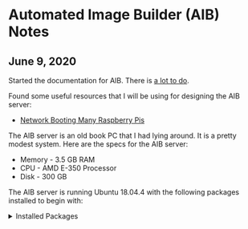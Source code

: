 # Automated Image Builder (AIB) Notes
## June 9, 2020
Started the documentation for AIB. There is [a lot to do](https://github.com/TephlonDude/n8n-pi/projects/1#card-39811801).

Found some useful resources that I will be using for designing the AIB server:
* [Network Booting Many Raspberry Pis](https://ian.bebbs.co.uk/posts/NetworkBootingManyRaspberryPis)

The AIB server is an old book PC that I had lying around. It is a pretty modest system. Here are the specs for the AIB server:
* Memory - 3.5 GB RAM
* CPU - AMD E-350 Processor
* Disk - 300 GB

The AIB server is running Ubuntu 18.04.4 with the following packages installed to begin with:
<details><summary>Installed Packages</summary>

* accountsservice/bionic,now 0.6.45-1ubuntu1 amd64
* acl/bionic,now 2.2.52-3build1 amd64
* acpid/bionic,now 1:2.0.28-1ubuntu1 amd64
* adduser/bionic,now 3.116ubuntu1 all
* amd64-microcode/bionic-updates,bionic-security,now 3.20191021.1+really3.20181128.1~ubuntu0.18.04.1 amd64
* apparmor/bionic-updates,bionic-security,now 2.12-4ubuntu5.1 amd64
* apport/bionic-updates,now 2.20.9-0ubuntu7.15 all
* apport-symptoms/bionic,now 0.20 all
* apt/bionic-updates,bionic-security,now 1.6.12ubuntu0.1 amd64
* apt-utils/bionic-updates,bionic-security,now 1.6.12ubuntu0.1 amd64
* at/bionic,now 3.1.20-3.1ubuntu2 amd64
* base-files/bionic-updates,now 10.1ubuntu2.8 amd64
* base-passwd/bionic,now 3.5.44 amd64
* bash/bionic-updates,now 4.4.18-2ubuntu1.2 amd64
* bash-completion/bionic,now 1:2.8-1ubuntu1 all
* bc/bionic,now 1.07.1-2 amd64
* bcache-tools/bionic,now 1.0.8-2build1 amd64
* bind9-host/bionic-updates,bionic-security,now 1:9.11.3+dfsg-1ubuntu1.12 amd64
* binutils/bionic-updates,bionic-security,now 2.30-21ubuntu1~18.04.3 amd64
* binutils-common/bionic-updates,bionic-security,now 2.30-21ubuntu1~18.04.3 amd64
* binutils-x86-64-linux-gnu/bionic-updates,bionic-security,now 2.30-21ubuntu1~18.04.3 amd64
* bsdmainutils/bionic,now 11.1.2ubuntu1 amd64
* bsdutils/bionic-updates,now 1:2.31.1-0.4ubuntu3.6 amd64
* btrfs-progs/bionic,now 4.15.1-1build1 amd64
* btrfs-tools/bionic,now 4.15.1-1build1 amd64
* build-essential/bionic,now 12.4ubuntu1 amd64
* busybox-initramfs/bionic-updates,bionic-security,now 1:1.27.2-2ubuntu3.2 amd64
* busybox-static/bionic-updates,bionic-security,now 1:1.27.2-2ubuntu3.2 amd64
* byobu/bionic,now 5.125-0ubuntu1 all
* bzip2/bionic-updates,bionic-security,now 1.0.6-8.1ubuntu0.2 amd64
* ca-certificates/bionic-updates,bionic-security,now 20190110~18.04.1 all
* cloud-guest-utils/bionic,now 0.30-0ubuntu5 all
* cloud-init/bionic-updates,now 19.4-33-gbb4131a2-0ubuntu1~18.04.1 all
* cloud-initramfs-copymods/bionic-updates,now 0.40ubuntu1.1 all
* cloud-initramfs-dyn-netconf/bionic-updates,now 0.40ubuntu1.1 all
* command-not-found/bionic-updates,now 18.04.5 all
* command-not-found-data/bionic-updates,now 18.04.5 amd64
* console-setup/bionic-updates,now 1.178ubuntu2.9 all
* console-setup-linux/bionic-updates,now 1.178ubuntu2.9 all
* coreutils/bionic,now 8.28-1ubuntu1 amd64
* cpio/bionic-updates,bionic-security,now 2.12+dfsg-6ubuntu0.18.04.1 amd64
* cpp/bionic-updates,bionic-security,now 4:7.4.0-1ubuntu2.3 amd64
* cpp-7/bionic-updates,bionic-security,now 7.5.0-3ubuntu1~18.04 amd64
* crda/bionic,now 3.18-1build1 amd64
* cron/bionic,now 3.0pl1-128.1ubuntu1 amd64
* cryptsetup/bionic-updates,now 2:2.0.2-1ubuntu1.1 amd64
* cryptsetup-bin/bionic-updates,now 2:2.0.2-1ubuntu1.1 amd64
* curl/bionic-updates,bionic-security,now 7.58.0-2ubuntu3.8 amd64
* dash/bionic,now 0.5.8-2.10 amd64
* dbus/bionic-updates,bionic-security,now 1.12.2-1ubuntu1.1 amd64
* debconf/bionic-updates,now 1.5.66ubuntu1 all
* debconf-i18n/bionic-updates,now 1.5.66ubuntu1 all
* debianutils/bionic,now 4.8.4 amd64
* dh-python/bionic,now 3.20180325ubuntu2 all
* diffutils/bionic,now 1:3.6-1 amd64
* dirmngr/bionic-updates,bionic-security,now 2.2.4-1ubuntu1.2 amd64
* distro-info-data/bionic-updates,now 0.37ubuntu0.7 all
* dmeventd/bionic-updates,now 2:1.02.145-4.1ubuntu3.18.04.3 amd64
* dmidecode/bionic-updates,now 3.1-1ubuntu0.1 amd64
* dmsetup/bionic-updates,now 2:1.02.145-4.1ubuntu3.18.04.3 amd64
* dns-root-data/bionic,now 2018013001 all
* dnsmasq-base/bionic,now 2.79-1 amd64
* dnsutils/bionic-updates,bionic-security,now 1:9.11.3+dfsg-1ubuntu1.12 amd64
* dosfstools/bionic,now 4.1-1 amd64
* dpkg/bionic-updates,now 1.19.0.5ubuntu2.3 amd64
* dpkg-dev/bionic-updates,now 1.19.0.5ubuntu2.3 all
* e2fsprogs/bionic-updates,bionic-security,now 1.44.1-1ubuntu1.3 amd64
* eatmydata/bionic,now 105-6 all
* ebtables/bionic-updates,now 2.0.10.4-3.5ubuntu2.18.04.3 amd64
* ed/bionic,now 1.10-2.1 amd64
* eject/bionic,now 2.1.5+deb1+cvs20081104-13.2 amd64
* ethtool/bionic,now 1:4.15-0ubuntu1 amd64
* fakeroot/bionic,now 1.22-2ubuntu1 amd64
* fdisk/bionic-updates,now 2.31.1-0.4ubuntu3.6 amd64
* file/bionic-updates,bionic-security,now 1:5.32-2ubuntu0.4 amd64
* findutils/bionic,now 4.6.0+git+20170828-2 amd64
* fonts-ubuntu-console/bionic,now 0.83-2 all
* friendly-recovery/bionic-updates,now 0.2.38ubuntu1.1 all
* ftp/bionic,now 0.17-34 amd64
* fuse/bionic,now 2.9.7-1ubuntu1 amd64
* g++/bionic-updates,bionic-security,now 4:7.4.0-1ubuntu2.3 amd64
* g++-7/bionic-updates,bionic-security,now 7.5.0-3ubuntu1~18.04 amd64
* gawk/bionic,now 1:4.1.4+dfsg-1build1 amd64
* gcc/bionic-updates,bionic-security,now 4:7.4.0-1ubuntu2.3 amd64
* gcc-7/bionic-updates,bionic-security,now 7.5.0-3ubuntu1~18.04 amd64
* gcc-7-base/bionic-updates,bionic-security,now 7.5.0-3ubuntu1~18.04 amd64
* gcc-8-base/bionic-updates,bionic-security,now 8.4.0-1ubuntu1~18.04 amd64
* gdisk/bionic,now 1.0.3-1 amd64
* geoip-database/bionic,now 20180315-1 all
* gettext-base/bionic-updates,bionic-security,now 0.19.8.1-6ubuntu0.3 amd64
* gir1.2-glib-2.0/bionic,now 1.56.1-1 amd64
* git/bionic-updates,bionic-security,now 1:2.17.1-1ubuntu0.7 amd64
* git-man/bionic-updates,bionic-security,now 1:2.17.1-1ubuntu0.7 all
* gnupg/bionic-updates,bionic-security,now 2.2.4-1ubuntu1.2 amd64
* gnupg-l10n/bionic-updates,bionic-security,now 2.2.4-1ubuntu1.2 all
* gnupg-utils/bionic-updates,bionic-security,now 2.2.4-1ubuntu1.2 amd64
* gpg/bionic-updates,bionic-security,now 2.2.4-1ubuntu1.2 amd64
* gpg-agent/bionic-updates,bionic-security,now 2.2.4-1ubuntu1.2 amd64
* gpg-wks-client/bionic-updates,bionic-security,now 2.2.4-1ubuntu1.2 amd64
* gpg-wks-server/bionic-updates,bionic-security,now 2.2.4-1ubuntu1.2 amd64
* gpgconf/bionic-updates,bionic-security,now 2.2.4-1ubuntu1.2 amd64
* gpgsm/bionic-updates,bionic-security,now 2.2.4-1ubuntu1.2 amd64
* gpgv/bionic-updates,bionic-security,now 2.2.4-1ubuntu1.2 amd64
* grep/bionic-updates,now 3.1-2build1 amd64
* groff-base/bionic,now 1.22.3-10 amd64
* grub-common/bionic-updates,now 2.02-2ubuntu8.15 amd64
* grub-gfxpayload-lists/bionic,now 0.7 amd64
* grub-legacy-ec2/bionic,now 1:1 all
* grub-pc/bionic-updates,now 2.02-2ubuntu8.15 amd64
* grub-pc-bin/bionic-updates,now 2.02-2ubuntu8.15 amd64
* grub2-common/bionic-updates,now 2.02-2ubuntu8.15 amd64
* gzip/bionic,now 1.6-5ubuntu1 amd64
* hdparm/bionic,now 9.54+ds-1 amd64
* hostname/bionic,now 3.20 amd64
* htop/bionic,now 2.1.0-3 amd64
* info/bionic,now 6.5.0.dfsg.1-2 amd64
* init/bionic,now 1.51 amd64
* init-system-helpers/bionic,now 1.51 all
* initramfs-tools/bionic-updates,now 0.130ubuntu3.9 all
* initramfs-tools-bin/bionic-updates,now 0.130ubuntu3.9 amd64
* initramfs-tools-core/bionic-updates,now 0.130ubuntu3.9 all
* install-info/bionic,now 6.5.0.dfsg.1-2 amd64
* intel-microcode/bionic-updates,bionic-security,now 3.20200609.0ubuntu0.18.04.0 amd64
* iproute2/bionic-updates,bionic-security,now 4.15.0-2ubuntu1.1 amd64
* iptables/bionic,now 1.6.1-2ubuntu2 amd64
* iputils-ping/bionic-updates,now 3:20161105-1ubuntu3 amd64
* iputils-tracepath/bionic-updates,now 3:20161105-1ubuntu3 amd64
* irqbalance/bionic-updates,now 1.3.0-0.1ubuntu0.18.04.1 amd64
* isc-dhcp-client/bionic-updates,bionic-security,now 4.3.5-3ubuntu7.1 amd64
* isc-dhcp-common/bionic-updates,bionic-security,now 4.3.5-3ubuntu7.1 amd64
* iso-codes/bionic,now 3.79-1 all
* iucode-tool/bionic,now 2.3.1-1 amd64
* iw/bionic,now 4.14-0.1 amd64
* kbd/bionic,now 2.0.4-2ubuntu1 amd64
* keyboard-configuration/bionic-updates,now 1.178ubuntu2.9 all
* klibc-utils/bionic,now 2.0.4-9ubuntu2 amd64
* kmod/bionic-updates,now 24-1ubuntu3.4 amd64
* krb5-locales/bionic-updates,bionic-security,now 1.16-2ubuntu0.1 all
* landscape-common/bionic-updates,now 18.01-0ubuntu3.5 amd64
* language-selector-common/bionic-updates,now 0.188.3 all
* less/bionic,now 487-0.1 amd64
* libaccountsservice0/bionic,now 0.6.45-1ubuntu1 amd64
* libacl1/bionic,now 2.2.52-3build1 amd64
* libalgorithm-diff-perl/bionic,now 1.19.03-1 all
* libalgorithm-diff-xs-perl/bionic,now 0.04-5 amd64
* libalgorithm-merge-perl/bionic,now 0.08-3 all
* libapparmor1/bionic-updates,bionic-security,now 2.12-4ubuntu5.1 amd64
* libapt-inst2.0/bionic-updates,bionic-security,now 1.6.12ubuntu0.1 amd64
* libapt-pkg5.0/bionic-updates,bionic-security,now 1.6.12ubuntu0.1 amd64
* libargon2-0/bionic,now 0~20161029-1.1 amd64
* libasan4/bionic-updates,bionic-security,now 7.5.0-3ubuntu1~18.04 amd64
* libasn1-8-heimdal/bionic,now 7.5.0+dfsg-1 amd64
* libassuan0/bionic,now 2.5.1-2 amd64
* libatm1/bionic,now 1:2.5.1-2build1 amd64
* libatomic1/bionic-updates,bionic-security,now 8.4.0-1ubuntu1~18.04 amd64
* libattr1/bionic,now 1:2.4.47-2build1 amd64
* libaudit-common/bionic,now 1:2.8.2-1ubuntu1 all
* libaudit1/bionic,now 1:2.8.2-1ubuntu1 amd64
* libbind9-160/bionic-updates,bionic-security,now 1:9.11.3+dfsg-1ubuntu1.12 amd64
* libbinutils/bionic-updates,bionic-security,now 2.30-21ubuntu1~18.04.3 amd64
* libblkid1/bionic-updates,now 2.31.1-0.4ubuntu3.6 amd64
* libbsd0/bionic-updates,bionic-security,now 0.8.7-1ubuntu0.1 amd64
* libbz2-1.0/bionic-updates,bionic-security,now 1.0.6-8.1ubuntu0.2 amd64
* libc-bin/bionic,now 2.27-3ubuntu1 amd64
* libc-dev-bin/bionic,now 2.27-3ubuntu1 amd64
* libc6/bionic,now 2.27-3ubuntu1 amd64
* libc6-dev/bionic,now 2.27-3ubuntu1 amd64
* libcap-ng0/bionic,now 0.7.7-3.1 amd64
* libcap2/bionic,now 1:2.25-1.2 amd64
* libcap2-bin/bionic,now 1:2.25-1.2 amd64
* libcc1-0/bionic-updates,bionic-security,now 8.4.0-1ubuntu1~18.04 amd64
* libcilkrts5/bionic-updates,bionic-security,now 7.5.0-3ubuntu1~18.04 amd64
* libcom-err2/bionic-updates,bionic-security,now 1.44.1-1ubuntu1.3 amd64
* libcryptsetup12/bionic-updates,now 2:2.0.2-1ubuntu1.1 amd64
* libcurl3-gnutls/bionic-updates,bionic-security,now 7.58.0-2ubuntu3.8 amd64
* libcurl4/bionic-updates,bionic-security,now 7.58.0-2ubuntu3.8 amd64
* libdb5.3/bionic-updates,bionic-security,now 5.3.28-13.1ubuntu1.1 amd64
* libdbus-1-3/bionic-updates,bionic-security,now 1.12.2-1ubuntu1.1 amd64
* libdbus-glib-1-2/bionic,now 0.110-2 amd64
* libdebconfclient0/bionic,now 0.213ubuntu1 amd64
* libdevmapper-event1.02.1/bionic-updates,now 2:1.02.145-4.1ubuntu3.18.04.3 amd64
* libdevmapper1.02.1/bionic-updates,now 2:1.02.145-4.1ubuntu3.18.04.3 amd64
* libdns-export1100/bionic-updates,bionic-security,now 1:9.11.3+dfsg-1ubuntu1.12 amd64
* libdns1100/bionic-updates,bionic-security,now 1:9.11.3+dfsg-1ubuntu1.12 amd64
* libdpkg-perl/bionic-updates,now 1.19.0.5ubuntu2.3 all
* libdrm-common/bionic-updates,bionic-security,now 2.4.99-1ubuntu1~18.04.2 all
* libdrm2/bionic-updates,bionic-security,now 2.4.99-1ubuntu1~18.04.2 amd64
* libdumbnet1/bionic,now 1.12-7build1 amd64
* libeatmydata1/bionic,now 105-6 amd64
* libedit2/bionic,now 3.1-20170329-1 amd64
* libelf1/bionic-updates,bionic-security,now 0.170-0.4ubuntu0.1 amd64
* liberror-perl/bionic,now 0.17025-1 all
* libestr0/bionic,now 0.1.10-2.1 amd64
* libevent-2.1-6/bionic,now 2.1.8-stable-4build1 amd64
* libexpat1/bionic-updates,bionic-security,now 2.2.5-3ubuntu0.2 amd64
* libexpat1-dev/bionic-updates,bionic-security,now 2.2.5-3ubuntu0.2 amd64
* libext2fs2/bionic-updates,bionic-security,now 1.44.1-1ubuntu1.3 amd64
* libfakeroot/bionic,now 1.22-2ubuntu1 amd64
* libfastjson4/bionic,now 0.99.8-2 amd64
* libfdisk1/bionic-updates,now 2.31.1-0.4ubuntu3.6 amd64
* libffi6/bionic,now 3.2.1-8 amd64
* libfile-fcntllock-perl/bionic,now 0.22-3build2 amd64
* libfreetype6/bionic,now 2.8.1-2ubuntu2 amd64
* libfribidi0/bionic,now 0.19.7-2 amd64
* libfuse2/bionic,now 2.9.7-1ubuntu1 amd64
* libgcc-7-dev/bionic-updates,bionic-security,now 7.5.0-3ubuntu1~18.04 amd64
* libgcc1/bionic-updates,bionic-security,now 1:8.4.0-1ubuntu1~18.04 amd64
* libgcrypt20/bionic-updates,bionic-security,now 1.8.1-4ubuntu1.2 amd64
* libgdbm-compat4/bionic,now 1.14.1-6 amd64
* libgdbm5/bionic,now 1.14.1-6 amd64
* libgeoip1/bionic,now 1.6.12-1 amd64
* libgirepository-1.0-1/bionic,now 1.56.1-1 amd64
* libglib2.0-0/bionic-updates,bionic-security,now 2.56.4-0ubuntu0.18.04.6 amd64
* libglib2.0-data/bionic-updates,bionic-security,now 2.56.4-0ubuntu0.18.04.6 all
* libgmp10/bionic,now 2:6.1.2+dfsg-2 amd64
* libgnutls30/bionic-updates,bionic-security,now 3.5.18-1ubuntu1.3 amd64
* libgomp1/bionic-updates,bionic-security,now 8.4.0-1ubuntu1~18.04 amd64
* libgpg-error0/bionic,now 1.27-6 amd64
* libgpm2/bionic,now 1.20.7-5 amd64
* libgssapi-krb5-2/bionic-updates,bionic-security,now 1.16-2ubuntu0.1 amd64
* libgssapi3-heimdal/bionic,now 7.5.0+dfsg-1 amd64
* libhcrypto4-heimdal/bionic,now 7.5.0+dfsg-1 amd64
* libheimbase1-heimdal/bionic,now 7.5.0+dfsg-1 amd64
* libheimntlm0-heimdal/bionic,now 7.5.0+dfsg-1 amd64
* libhogweed4/bionic,now 3.4-1 amd64
* libhx509-5-heimdal/bionic,now 7.5.0+dfsg-1 amd64
* libicu60/bionic-updates,bionic-security,now 60.2-3ubuntu3.1 amd64
* libidn11/bionic-updates,now 1.33-2.1ubuntu1.2 amd64
* libidn2-0/bionic-updates,bionic-security,now 2.0.4-1.1ubuntu0.2 amd64
* libip4tc0/bionic,now 1.6.1-2ubuntu2 amd64
* libip6tc0/bionic,now 1.6.1-2ubuntu2 amd64
* libiptc0/bionic,now 1.6.1-2ubuntu2 amd64
* libirs160/bionic-updates,bionic-security,now 1:9.11.3+dfsg-1ubuntu1.12 amd64
* libisc-export169/bionic-updates,bionic-security,now 1:9.11.3+dfsg-1ubuntu1.12 amd64
* libisc169/bionic-updates,bionic-security,now 1:9.11.3+dfsg-1ubuntu1.12 amd64
* libisccc160/bionic-updates,bionic-security,now 1:9.11.3+dfsg-1ubuntu1.12 amd64
* libisccfg160/bionic-updates,bionic-security,now 1:9.11.3+dfsg-1ubuntu1.12 amd64
* libisl19/bionic,now 0.19-1 amd64
* libisns0/bionic,now 0.97-2build1 amd64
* libitm1/bionic-updates,bionic-security,now 8.4.0-1ubuntu1~18.04 amd64
* libjson-c3/bionic-updates,bionic-security,now 0.12.1-1.3ubuntu0.3 amd64
* libk5crypto3/bionic-updates,bionic-security,now 1.16-2ubuntu0.1 amd64
* libkeyutils1/bionic,now 1.5.9-9.2ubuntu2 amd64
* libklibc/bionic,now 2.0.4-9ubuntu2 amd64
* libkmod2/bionic-updates,now 24-1ubuntu3.4 amd64
* libkrb5-26-heimdal/bionic,now 7.5.0+dfsg-1 amd64
* libkrb5-3/bionic-updates,bionic-security,now 1.16-2ubuntu0.1 amd64
* libkrb5support0/bionic-updates,bionic-security,now 1.16-2ubuntu0.1 amd64
* libksba8/bionic,now 1.3.5-2 amd64
* libldap-2.4-2/bionic-updates,bionic-security,now 2.4.45+dfsg-1ubuntu1.5 amd64
* libldap-common/bionic-updates,bionic-security,now 2.4.45+dfsg-1ubuntu1.5 all
* liblocale-gettext-perl/bionic,now 1.07-3build2 amd64
* liblsan0/bionic-updates,bionic-security,now 8.4.0-1ubuntu1~18.04 amd64
* liblvm2app2.2/bionic-updates,now 2.02.176-4.1ubuntu3.18.04.3 amd64
* liblvm2cmd2.02/bionic-updates,now 2.02.176-4.1ubuntu3.18.04.3 amd64
* liblwres160/bionic-updates,bionic-security,now 1:9.11.3+dfsg-1ubuntu1.12 amd64
* liblxc-common/bionic-updates,now 3.0.3-0ubuntu1~18.04.1 amd64
* liblxc1/bionic-updates,now 3.0.3-0ubuntu1~18.04.1 amd64
* liblz4-1/bionic,now 0.0~r131-2ubuntu3 amd64
* liblzma5/bionic,now 5.2.2-1.3 amd64
* liblzo2-2/bionic,now 2.08-1.2 amd64
* libmagic-mgc/bionic-updates,bionic-security,now 1:5.32-2ubuntu0.4 amd64
* libmagic1/bionic-updates,bionic-security,now 1:5.32-2ubuntu0.4 amd64
* libmnl0/bionic,now 1.0.4-2 amd64
* libmount1/bionic-updates,now 2.31.1-0.4ubuntu3.6 amd64
* libmpc3/bionic,now 1.1.0-1 amd64
* libmpdec2/bionic,now 2.4.2-1ubuntu1 amd64
* libmpfr6/bionic,now 4.0.1-1 amd64
* libmpx2/bionic-updates,bionic-security,now 8.4.0-1ubuntu1~18.04 amd64
* libmspack0/bionic-updates,bionic-security,now 0.6-3ubuntu0.3 amd64
* libncurses5/bionic-updates,now 6.1-1ubuntu1.18.04 amd64
* libncursesw5/bionic-updates,now 6.1-1ubuntu1.18.04 amd64
* libnetfilter-conntrack3/bionic,now 1.0.6-2 amd64
* libnetplan0/bionic-updates,now 0.99-0ubuntu3~18.04.2 amd64
* libnettle6/bionic,now 3.4-1 amd64
* libnewt0.52/bionic,now 0.52.20-1ubuntu1 amd64
* libnfnetlink0/bionic,now 1.0.1-3 amd64
* libnghttp2-14/bionic,now 1.30.0-1ubuntu1 amd64
* libnih1/bionic,now 1.0.3-6ubuntu2 amd64
* libnl-3-200/bionic,now 3.2.29-0ubuntu3 amd64
* libnl-genl-3-200/bionic,now 3.2.29-0ubuntu3 amd64
* libnpth0/bionic,now 1.5-3 amd64
* libnss-systemd/bionic-updates,now 237-3ubuntu10.41 amd64
* libntfs-3g88/bionic-updates,bionic-security,now 1:2017.3.23-2ubuntu0.18.04.2 amd64
* libnuma1/bionic-updates,now 2.0.11-2.1ubuntu0.1 amd64
* libp11-kit0/bionic,now 0.23.9-2 amd64
* libpam-cap/bionic,now 1:2.25-1.2 amd64
* libpam-modules/bionic-updates,now 1.1.8-3.6ubuntu2.18.04.1 amd64
* libpam-modules-bin/bionic-updates,now 1.1.8-3.6ubuntu2.18.04.1 amd64
* libpam-runtime/bionic-updates,now 1.1.8-3.6ubuntu2.18.04.1 all
* libpam-systemd/bionic-updates,now 237-3ubuntu10.41 amd64
* libpam0g/bionic-updates,now 1.1.8-3.6ubuntu2.18.04.1 amd64
* libparted2/bionic-updates,now 3.2-20ubuntu0.2 amd64
* libpcap0.8/bionic-updates,bionic-security,now 1.8.1-6ubuntu1.18.04.1 amd64
* libpci3/bionic-updates,now 1:3.5.2-1ubuntu1.1 amd64
* libpcre3/bionic,now 2:8.39-9 amd64
* libperl5.26/bionic-updates,bionic-security,now 5.26.1-6ubuntu0.3 amd64
* libpipeline1/bionic,now 1.5.0-1 amd64
* libplymouth4/bionic-updates,now 0.9.3-1ubuntu7.18.04.2 amd64
* libpng16-16/bionic-updates,bionic-security,now 1.6.34-1ubuntu0.18.04.2 amd64
* libpolkit-agent-1-0/bionic-updates,bionic-security,now 0.105-20ubuntu0.18.04.5 amd64
* libpolkit-backend-1-0/bionic-updates,bionic-security,now 0.105-20ubuntu0.18.04.5 amd64
* libpolkit-gobject-1-0/bionic-updates,bionic-security,now 0.105-20ubuntu0.18.04.5 amd64
* libpopt0/bionic,now 1.16-11 amd64
* libpq5/bionic-updates,bionic-security,now 10.12-0ubuntu0.18.04.1 amd64
* libprocps6/bionic-updates,now 2:3.3.12-3ubuntu1.2 amd64
* libpsl5/bionic,now 0.19.1-5build1 amd64
* libpython-all-dev/bionic,now 2.7.15~rc1-1 amd64
* libpython-dev/bionic,now 2.7.15~rc1-1 amd64
* libpython-stdlib/bionic,now 2.7.15~rc1-1 amd64
* libpython2.7/bionic-updates,bionic-security,now 2.7.17-1~18.04ubuntu1 amd64
* libpython2.7-dev/bionic-updates,bionic-security,now 2.7.17-1~18.04ubuntu1 amd64
* libpython2.7-minimal/bionic-updates,bionic-security,now 2.7.17-1~18.04ubuntu1 amd64
* libpython2.7-stdlib/bionic-updates,bionic-security,now 2.7.17-1~18.04ubuntu1 amd64
* libpython3-dev/bionic-updates,now 3.6.7-1~18.04 amd64
* libpython3-stdlib/bionic-updates,now 3.6.7-1~18.04 amd64
* libpython3.6/bionic-updates,bionic-security,now 3.6.9-1~18.04ubuntu1 amd64
* libpython3.6-dev/bionic-updates,bionic-security,now 3.6.9-1~18.04ubuntu1 amd64
* libpython3.6-minimal/bionic-updates,bionic-security,now 3.6.9-1~18.04ubuntu1 amd64
* libpython3.6-stdlib/bionic-updates,bionic-security,now 3.6.9-1~18.04ubuntu1 amd64
* libquadmath0/bionic-updates,bionic-security,now 8.4.0-1ubuntu1~18.04 amd64
* libreadline5/bionic,now 5.2+dfsg-3build1 amd64
* libreadline7/bionic,now 7.0-3 amd64
* libroken18-heimdal/bionic,now 7.5.0+dfsg-1 amd64
* librtmp1/bionic,now 2.4+20151223.gitfa8646d.1-1 amd64
* libsasl2-2/bionic-updates,bionic-security,now 2.1.27~101-g0780600+dfsg-3ubuntu2.1 amd64
* libsasl2-modules/bionic-updates,bionic-security,now 2.1.27~101-g0780600+dfsg-3ubuntu2.1 amd64
* libsasl2-modules-db/bionic-updates,bionic-security,now 2.1.27~101-g0780600+dfsg-3ubuntu2.1 amd64
* libseccomp2/bionic-updates,bionic-security,now 2.4.1-0ubuntu0.18.04.2 amd64
* libselinux1/bionic,now 2.7-2build2 amd64
* libsemanage-common/bionic,now 2.7-2build2 all
* libsemanage1/bionic,now 2.7-2build2 amd64
* libsensors4/bionic,now 1:3.4.0-4 amd64
* libsepol1/bionic,now 2.7-1 amd64
* libsigsegv2/bionic,now 2.12-1 amd64
* libslang2/bionic,now 2.3.1a-3ubuntu1 amd64
* libsmartcols1/bionic-updates,now 2.31.1-0.4ubuntu3.6 amd64
* libsqlite3-0/bionic-updates,bionic-security,now 3.22.0-1ubuntu0.3 amd64
* libss2/bionic-updates,bionic-security,now 1.44.1-1ubuntu1.3 amd64
* libssl1.0.0/bionic-updates,bionic-security,now 1.0.2n-1ubuntu5.3 amd64
* libssl1.1/bionic-updates,bionic-security,now 1.1.1-1ubuntu2.1~18.04.6 amd64
* libstdc++-7-dev/bionic-updates,bionic-security,now 7.5.0-3ubuntu1~18.04 amd64
* libstdc++6/bionic-updates,bionic-security,now 8.4.0-1ubuntu1~18.04 amd64
* libsystemd0/bionic-updates,now 237-3ubuntu10.41 amd64
* libtasn1-6/bionic,now 4.13-2 amd64
* libtext-charwidth-perl/bionic,now 0.04-7.1 amd64
* libtext-iconv-perl/bionic,now 1.7-5build6 amd64
* libtext-wrapi18n-perl/bionic,now 0.06-7.1 all
* libtinfo5/bionic-updates,now 6.1-1ubuntu1.18.04 amd64
* libtsan0/bionic-updates,bionic-security,now 8.4.0-1ubuntu1~18.04 amd64
* libubsan0/bionic-updates,bionic-security,now 7.5.0-3ubuntu1~18.04 amd64
* libudev1/bionic-updates,now 237-3ubuntu10.41 amd64
* libunistring2/bionic-updates,now 0.9.9-0ubuntu2 amd64
* libunwind8/bionic,now 1.2.1-8 amd64
* libusb-1.0-0/bionic,now 2:1.0.21-2 amd64
* libutempter0/bionic,now 1.1.6-3 amd64
* libuuid1/bionic-updates,now 2.31.1-0.4ubuntu3.6 amd64
* libuv1/bionic,now 1.18.0-3 amd64
* libwind0-heimdal/bionic,now 7.5.0+dfsg-1 amd64
* libwrap0/bionic,now 7.6.q-27 amd64
* libx11-6/bionic-updates,now 2:1.6.4-3ubuntu0.2 amd64
* libx11-data/bionic-updates,now 2:1.6.4-3ubuntu0.2 all
* libxau6/bionic,now 1:1.0.8-1 amd64
* libxcb1/bionic-updates,now 1.13-2~ubuntu18.04 amd64
* libxdmcp6/bionic,now 1:1.1.2-3 amd64
* libxext6/bionic,now 2:1.3.3-1 amd64
* libxml2/bionic-updates,bionic-security,now 2.9.4+dfsg1-6.1ubuntu1.3 amd64
* libxmlsec1/bionic,now 1.2.25-1build1 amd64
* libxmlsec1-openssl/bionic,now 1.2.25-1build1 amd64
* libxmuu1/bionic,now 2:1.1.2-2 amd64
* libxslt1.1/bionic-updates,bionic-security,now 1.1.29-5ubuntu0.2 amd64
* libxtables12/bionic,now 1.6.1-2ubuntu2 amd64
* libyaml-0-2/bionic,now 0.1.7-2ubuntu3 amd64
* libzstd1/bionic-updates,bionic-security,now 1.3.3+dfsg-2ubuntu1.1 amd64
* linux-base/bionic-updates,bionic-security,now 4.5ubuntu1.1 all
* linux-firmware/bionic-updates,bionic-security,now 1.173.18 all
* linux-generic/bionic-updates,bionic-security,now 4.15.0.106.94 amd64
* linux-headers-4.15.0-101/bionic-updates,bionic-security,now 4.15.0-101.102 all
* linux-headers-4.15.0-101-generic/bionic-updates,bionic-security,now 4.15.0-101.102 amd64
* linux-headers-4.15.0-106/bionic-updates,bionic-security,now 4.15.0-106.107 all
* linux-headers-4.15.0-106-generic/bionic-updates,bionic-security,now 4.15.0-106.107 amd64
* linux-headers-generic/bionic-updates,bionic-security,now 4.15.0.106.94 amd64
* linux-image-4.15.0-101-generic/bionic-updates,bionic-security,now 4.15.0-101.102 amd64
* linux-image-4.15.0-106-generic/bionic-updates,bionic-security,now 4.15.0-106.107 amd64
* linux-image-generic/bionic-updates,bionic-security,now 4.15.0.106.94 amd64
* linux-libc-dev/bionic-updates,bionic-security,now 4.15.0-106.107 amd64
* linux-modules-4.15.0-101-generic/bionic-updates,bionic-security,now 4.15.0-101.102 amd64
* linux-modules-4.15.0-106-generic/bionic-updates,bionic-security,now 4.15.0-106.107 amd64
* linux-modules-extra-4.15.0-101-generic/bionic-updates,bionic-security,now 4.15.0-101.102 amd64
* linux-modules-extra-4.15.0-106-generic/bionic-updates,bionic-security,now 4.15.0-106.107 amd64
* linux-signed-generic/bionic-updates,bionic-security,now 4.15.0.106.94 amd64
* locales/bionic,now 2.27-3ubuntu1 all
* login/bionic-updates,now 1:4.5-1ubuntu2 amd64
* logrotate/bionic,now 3.11.0-0.1ubuntu1 amd64
* lsb-base/bionic,now 9.20170808ubuntu1 all
* lsb-release/bionic,now 9.20170808ubuntu1 all
* lshw/bionic-updates,now 02.18-0.1ubuntu6.18.04.1 amd64
* lsof/bionic,now 4.89+dfsg-0.1 amd64
* ltrace/bionic,now 0.7.3-6ubuntu1 amd64
* lvm2/bionic-updates,now 2.02.176-4.1ubuntu3.18.04.3 amd64
* lxcfs/bionic-updates,now 3.0.3-0ubuntu1~18.04.2 amd64
* lxd/bionic-updates,now 3.0.3-0ubuntu1~18.04.1 amd64
* lxd-client/bionic-updates,now 3.0.3-0ubuntu1~18.04.1 amd64
* make/bionic,now 4.1-9.1ubuntu1 amd64
* man-db/bionic-updates,now 2.8.3-2ubuntu0.1 amd64
* manpages/bionic,now 4.15-1 all
* manpages-dev/bionic,now 4.15-1 all
* mawk/bionic,now 1.3.3-17ubuntu3 amd64
* mdadm/bionic-updates,now 4.1~rc1-3~ubuntu18.04.4 amd64
* mime-support/bionic,now 3.60ubuntu1 all
* mlocate/bionic,now 0.26-2ubuntu3.1 amd64
* mount/bionic-updates,now 2.31.1-0.4ubuntu3.6 amd64
* mtr-tiny/bionic,now 0.92-1 amd64
* multiarch-support/bionic,now 2.27-3ubuntu1 amd64
* nano/bionic,now 2.9.3-2 amd64
* ncurses-base/bionic-updates,now 6.1-1ubuntu1.18.04 all
* ncurses-bin/bionic-updates,now 6.1-1ubuntu1.18.04 amd64
* ncurses-term/bionic-updates,now 6.1-1ubuntu1.18.04 all
* net-tools/bionic,now 1.60+git20161116.90da8a0-1ubuntu1 amd64
* netbase/bionic,now 5.4 all
* netcat-openbsd/bionic-updates,now 1.187-1ubuntu0.1 amd64
* netplan.io/bionic-updates,now 0.99-0ubuntu3~18.04.2 amd64
* networkd-dispatcher/bionic-updates,now 1.7-0ubuntu3.3 all
* nplan/bionic-updates,now 0.99-0ubuntu3~18.04.2 all
* ntfs-3g/bionic-updates,bionic-security,now 1:2017.3.23-2ubuntu0.18.04.2 amd64
* open-iscsi/bionic-updates,now 2.0.874-5ubuntu2.10 amd64
* open-vm-tools/bionic-updates,now 2:11.0.5-4ubuntu0.18.04.1 amd64
* openssh-client/bionic-updates,bionic-security,now 1:7.6p1-4ubuntu0.3 amd64
* openssh-server/bionic-updates,bionic-security,now 1:7.6p1-4ubuntu0.3 amd64
* openssh-sftp-server/bionic-updates,bionic-security,now 1:7.6p1-4ubuntu0.3 amd64
* openssl/bionic-updates,bionic-security,now 1.1.1-1ubuntu2.1~18.04.6 amd64
* os-prober/bionic,now 1.74ubuntu1 amd64
* overlayroot/bionic-updates,now 0.40ubuntu1.1 all
* parted/bionic-updates,now 3.2-20ubuntu0.2 amd64
* passwd/bionic-updates,now 1:4.5-1ubuntu2 amd64
* pastebinit/bionic,now 1.5-2 all
* patch/bionic-updates,bionic-security,now 2.7.6-2ubuntu1.1 amd64
* pciutils/bionic-updates,now 1:3.5.2-1ubuntu1.1 amd64
* perl/bionic-updates,bionic-security,now 5.26.1-6ubuntu0.3 amd64
* perl-base/bionic-updates,bionic-security,now 5.26.1-6ubuntu0.3 amd64
* perl-modules-5.26/bionic-updates,bionic-security,now 5.26.1-6ubuntu0.3 all
* pinentry-curses/bionic,now 1.1.0-1 amd64
* plymouth/bionic-updates,now 0.9.3-1ubuntu7.18.04.2 amd64
* plymouth-theme-ubuntu-text/bionic-updates,now 0.9.3-1ubuntu7.18.04.2 amd64
* policykit-1/bionic-updates,bionic-security,now 0.105-20ubuntu0.18.04.5 amd64
* pollinate/bionic-updates,now 4.33-0ubuntu1~18.04.1 all
* popularity-contest/bionic,now 1.66ubuntu1 all
* postgresql/bionic-updates,bionic-security,now 10+190ubuntu0.1 all
* postgresql-10/bionic-updates,bionic-security,now 10.12-0ubuntu0.18.04.1 amd64
* postgresql-client-10/bionic-updates,bionic-security,now 10.12-0ubuntu0.18.04.1 amd64
* postgresql-client-common/bionic-updates,bionic-security,now 190ubuntu0.1 all
* postgresql-common/bionic-updates,bionic-security,now 190ubuntu0.1 all
* powermgmt-base/bionic,now 1.33 all
* procps/bionic-updates,now 2:3.3.12-3ubuntu1.2 amd64
* psmisc/bionic-updates,now 23.1-1ubuntu0.1 amd64
* publicsuffix/bionic,now 20180223.1310-1 all
* python/bionic,now 2.7.15~rc1-1 amd64
* python-all/bionic,now 2.7.15~rc1-1 amd64
* python-all-dev/bionic,now 2.7.15~rc1-1 amd64
* python-apt-common/bionic-updates,now 1.6.5ubuntu0.3 all
* python-asn1crypto/bionic,now 0.24.0-1 all
* python-cffi-backend/bionic,now 1.11.5-1 amd64
* python-crypto/bionic,now 2.6.1-8ubuntu2 amd64
* python-cryptography/bionic-updates,bionic-security,now 2.1.4-1ubuntu1.3 amd64
* python-dbus/bionic,now 1.2.6-1 amd64
* python-dev/bionic,now 2.7.15~rc1-1 amd64
* python-enum34/bionic,now 1.1.6-2 all
* python-gi/bionic-updates,now 3.26.1-2ubuntu1 amd64
* python-idna/bionic,now 2.6-1 all
* python-ipaddress/bionic,now 1.0.17-1 all
* python-keyring/bionic,now 10.6.0-1 all
* python-keyrings.alt/bionic,now 3.0-1 all
* python-minimal/bionic,now 2.7.15~rc1-1 amd64
* python-pip/bionic-updates,now 9.0.1-2.3~ubuntu1.18.04.1 all
* python-pip-whl/bionic-updates,now 9.0.1-2.3~ubuntu1.18.04.1 all
* python-pkg-resources/bionic,now 39.0.1-2 all
* python-pycurl/bionic,now 7.43.0.1-0.2 amd64
* python-secretstorage/bionic,now 2.3.1-2 all
* python-setuptools/bionic,now 39.0.1-2 all
* python-six/bionic,now 1.11.0-2 all
* python-wheel/bionic,now 0.30.0-0.2 all
* python-xdg/bionic,now 0.25-4ubuntu1 all
* python2.7/bionic-updates,bionic-security,now 2.7.17-1~18.04ubuntu1 amd64
* python2.7-dev/bionic-updates,bionic-security,now 2.7.17-1~18.04ubuntu1 amd64
* python2.7-minimal/bionic-updates,bionic-security,now 2.7.17-1~18.04ubuntu1 amd64
* python3/bionic-updates,now 3.6.7-1~18.04 amd64
* python3-apport/bionic-updates,now 2.20.9-0ubuntu7.15 all
* python3-apt/bionic-updates,now 1.6.5ubuntu0.3 amd64
* python3-asn1crypto/bionic,now 0.24.0-1 all
* python3-attr/bionic,now 17.4.0-2 all
* python3-automat/bionic,now 0.6.0-1 all
* python3-blinker/bionic,now 1.4+dfsg1-0.1 all
* python3-certifi/bionic,now 2018.1.18-2 all
* python3-cffi-backend/bionic,now 1.11.5-1 amd64
* python3-chardet/bionic,now 3.0.4-1 all
* python3-click/bionic,now 6.7-3 all
* python3-colorama/bionic,now 0.3.7-1 all
* python3-commandnotfound/bionic-updates,now 18.04.5 all
* python3-configobj/bionic,now 5.0.6-2 all
* python3-constantly/bionic,now 15.1.0-1 all
* python3-crypto/bionic,now 2.6.1-8ubuntu2 amd64
* python3-cryptography/bionic-updates,bionic-security,now 2.1.4-1ubuntu1.3 amd64
* python3-dbus/bionic,now 1.2.6-1 amd64
* python3-debconf/bionic-updates,now 1.5.66ubuntu1 all
* python3-debian/bionic,now 0.1.32 all
* python3-dev/bionic-updates,now 3.6.7-1~18.04 amd64
* python3-distro-info/bionic-updates,bionic-security,now 0.18ubuntu0.18.04.1 all
* python3-distupgrade/bionic-updates,now 1:18.04.37 all
* python3-distutils/bionic-updates,now 3.6.9-1~18.04 all
* python3-gdbm/bionic-updates,now 3.6.9-1~18.04 amd64
* python3-gi/bionic-updates,now 3.26.1-2ubuntu1 amd64
* python3-httplib2/bionic-updates,now 0.9.2+dfsg-1ubuntu0.1 all
* python3-hyperlink/bionic,now 17.3.1-2 all
* python3-idna/bionic,now 2.6-1 all
* python3-incremental/bionic,now 16.10.1-3 all
* python3-jinja2/bionic-updates,bionic-security,now 2.10-1ubuntu0.18.04.1 all
* python3-json-pointer/bionic,now 1.10-1 all
* python3-jsonpatch/bionic,now 1.19+really1.16-1fakesync1 all
* python3-jsonschema/bionic,now 2.6.0-2 all
* python3-jwt/bionic,now 1.5.3+ds1-1 all
* python3-keyring/bionic,now 10.6.0-1 all
* python3-keyrings.alt/bionic,now 3.0-1 all
* python3-lib2to3/bionic-updates,now 3.6.9-1~18.04 all
* python3-markupsafe/bionic,now 1.0-1build1 amd64
* python3-minimal/bionic-updates,now 3.6.7-1~18.04 amd64
* python3-netifaces/bionic,now 0.10.4-0.1build4 amd64
* python3-newt/bionic,now 0.52.20-1ubuntu1 amd64
* python3-oauthlib/bionic,now 2.0.6-1 all
* python3-openssl/bionic,now 17.5.0-1ubuntu1 all
* python3-pam/bionic,now 0.4.2-13.2ubuntu4 amd64
* python3-pip/bionic-updates,now 9.0.1-2.3~ubuntu1.18.04.1 all
* python3-pkg-resources/bionic,now 39.0.1-2 all
* python3-problem-report/bionic-updates,now 2.20.9-0ubuntu7.15 all
* python3-pyasn1/bionic,now 0.4.2-3 all
* python3-pyasn1-modules/bionic,now 0.2.1-0.2 all
* python3-requests/bionic-updates,bionic-security,now 2.18.4-2ubuntu0.1 all
* python3-requests-unixsocket/bionic,now 0.1.5-3 all
* python3-secretstorage/bionic,now 2.3.1-2 all
* python3-serial/bionic,now 3.4-2 all
* python3-service-identity/bionic,now 16.0.0-2 all
* python3-setuptools/bionic,now 39.0.1-2 all
* python3-six/bionic,now 1.11.0-2 all
* python3-software-properties/bionic-updates,now 0.96.24.32.13 all
* python3-systemd/bionic,now 234-1build1 amd64
* python3-twisted/bionic-updates,bionic-security,now 17.9.0-2ubuntu0.1 all
* python3-twisted-bin/bionic-updates,bionic-security,now 17.9.0-2ubuntu0.1 amd64
* python3-update-manager/bionic-updates,now 1:18.04.11.12 all
* python3-urllib3/bionic-updates,bionic-security,now 1.22-1ubuntu0.18.04.1 all
* python3-wheel/bionic,now 0.30.0-0.2 all
* python3-xdg/bionic,now 0.25-4ubuntu1 all
* python3-yaml/bionic,now 3.12-1build2 amd64
* python3-zope.interface/bionic,now 4.3.2-1build2 amd64
* python3.6/bionic-updates,bionic-security,now 3.6.9-1~18.04ubuntu1 amd64
* python3.6-dev/bionic-updates,bionic-security,now 3.6.9-1~18.04ubuntu1 amd64
* python3.6-minimal/bionic-updates,bionic-security,now 3.6.9-1~18.04ubuntu1 amd64
* readline-common/bionic,now 7.0-3 all
* rsync/bionic-updates,bionic-security,now 3.1.2-2.1ubuntu1.1 amd64
* rsyslog/bionic,now 8.32.0-1ubuntu4 amd64
* run-one/bionic,now 1.17-0ubuntu1 all
* screen/bionic-updates,now 4.6.2-1ubuntu1 amd64
* sed/bionic,now 4.4-2 amd64
* sensible-utils/bionic,now 0.0.12 all
* shared-mime-info/bionic,now 1.9-2 amd64
* snapd/bionic-updates,now 2.42.1+18.04 amd64
* software-properties-common/bionic-updates,now 0.96.24.32.13 all
* sosreport/bionic-updates,now 3.9-1ubuntu0.18.04.3 amd64
* squashfs-tools/bionic-updates,now 1:4.3-6ubuntu0.18.04.1 amd64
* ssh-import-id/bionic-updates,now 5.7-0ubuntu1.1 all
* ssl-cert/bionic,now 1.0.39 all
* strace/bionic,now 4.21-1ubuntu1 amd64
* sudo/bionic-updates,bionic-security,now 1.8.21p2-3ubuntu1.2 amd64
* sysstat/bionic-updates,bionic-security,now 11.6.1-1ubuntu0.1 amd64
* systemd/bionic-updates,now 237-3ubuntu10.41 amd64
* systemd-sysv/bionic-updates,now 237-3ubuntu10.41 amd64
* sysvinit-utils/bionic,now 2.88dsf-59.10ubuntu1 amd64
* tar/bionic-updates,now 1.29b-2ubuntu0.1 amd64
* tcpdump/bionic-updates,bionic-security,now 4.9.3-0ubuntu0.18.04.1 amd64
* telnet/bionic,now 0.17-41 amd64
* thermald/bionic-updates,now 1.7.0-5ubuntu5 amd64
* time/bionic,now 1.7-25.1build1 amd64
* tmux/bionic-updates,now 2.6-3ubuntu0.2 amd64
* tzdata/bionic-updates,bionic-security,now 2020a-0ubuntu0.18.04 all
* ubuntu-advantage-tools/bionic,now 17 all
* ubuntu-keyring/bionic-updates,now 2018.09.18.1~18.04.0 all
* ubuntu-minimal/bionic-updates,now 1.417.4 amd64
* ubuntu-release-upgrader-core/bionic-updates,now 1:18.04.37 all
* ubuntu-server/bionic-updates,now 1.417.4 amd64
* ubuntu-standard/bionic-updates,now 1.417.4 amd64
* ucf/bionic,now 3.0038 all
* udev/bionic-updates,now 237-3ubuntu10.41 amd64
* ufw/bionic-updates,now 0.36-0ubuntu0.18.04.1 all
* uidmap/bionic-updates,now 1:4.5-1ubuntu2 amd64
* unattended-upgrades/bionic-updates,now 1.1ubuntu1.18.04.14 all
* update-manager-core/bionic-updates,now 1:18.04.11.12 all
* update-notifier-common/bionic-updates,now 3.192.1.7 all
* ureadahead/bionic-updates,now 0.100.0-21 amd64
* usbutils/bionic,now 1:007-4build1 amd64
* util-linux/bionic-updates,now 2.31.1-0.4ubuntu3.6 amd64
* uuid-runtime/bionic-updates,now 2.31.1-0.4ubuntu3.6 amd64
* vim/bionic-updates,bionic-security,now 2:8.0.1453-1ubuntu1.3 amd64
* vim-common/bionic-updates,bionic-security,now 2:8.0.1453-1ubuntu1.3 all
* vim-runtime/bionic-updates,bionic-security,now 2:8.0.1453-1ubuntu1.3 all
* vim-tiny/bionic-updates,bionic-security,now 2:8.0.1453-1ubuntu1.3 amd64
* wget/bionic-updates,bionic-security,now 1.19.4-1ubuntu2.2 amd64
* whiptail/bionic,now 0.52.20-1ubuntu1 amd64
* wireless-regdb/bionic-updates,now 2018.05.09-0ubuntu1~18.04.1 all
* xauth/bionic,now 1:1.0.10-1 amd64
* xdelta3/bionic,now 3.0.11-dfsg-1ubuntu1 amd64
* xdg-user-dirs/bionic,now 0.17-1ubuntu1 amd64
* xfsprogs/bionic,now 4.9.0+nmu1ubuntu2 amd64
* xkb-data/bionic-updates,now 2.23.1-1ubuntu1.18.04.1 all
* xxd/bionic-updates,bionic-security,now 2:8.0.1453-1ubuntu1.3 amd64
* xz-utils/bionic,now 5.2.2-1.3 amd64
* zerofree/bionic,now 1.0.4-1 amd64
* zlib1g/bionic,now 1:1.2.11.dfsg-0ubuntu2 amd64
</details>